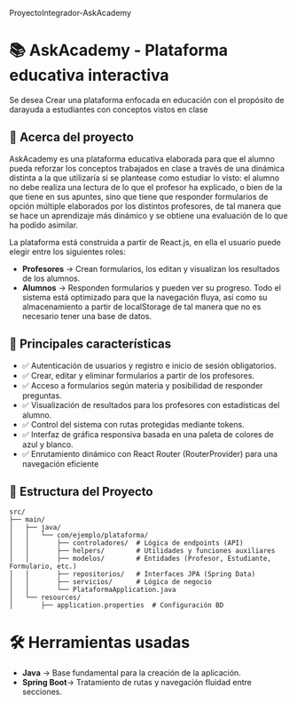 ProyectoIntegrador-AskAcademy
# 📚 AskAcademy - Plataforma educativa interactiva
Se desea Crear una plataforma enfocada en educación con el propósito de darayuda a estudiantes con conceptos vistos en clase

## 🚀 Acerca del proyecto
AskAcademy es una plataforma educativa elaborada para que el alumno pueda reforzar los conceptos trabajados en clase a través de una dinámica distinta a la que utilizaría si se plantease como estudiar lo visto: el alumno no debe realiza una lectura de lo que el profesor ha explicado, o bien de la que tiene en sus apuntes, sino que tiene que responder formularios de opción múltiple elaborados por los distintos profesores, de tal manera que se hace un aprendizaje más dinámico y se obtiene una evaluación de lo que ha podido asimilar.

La plataforma está construida a partir de React.js, en ella el usuario puede elegir entre los siguientes roles:
- **Profesores** → Crean formularios, los editan y visualizan los resultados de los alumnos.
- **Alumnos** → Responden formularios y pueden ver su progreso.
Todo el sistema está optimizado para que la navegación fluya, así como su almacenamiento a partir de localStorage de tal manera que no es necesario tener una base de datos.

## 🎯 Principales características
- ✅ Autenticación de usuarios y registro e inicio de sesión obligatorios.
- ✅ Crear, editar y eliminar formularios a partir de los profesores.
- ✅ Acceso a formularios según materia y posibilidad de responder preguntas.
- ✅ Visualización de resultados para los profesores con estadísticas del alumno.
- ✅ Control del sistema con rutas protegidas mediante tokens.
- ✅ Interfaz de gráfica responsiva basada en una paleta de colores de azul y blanco.
- ✅ Enrutamiento dinámico con React Router (RouterProvider) para una navegación eficiente

## 📂 Estructura del Proyecto 
```
src/
├── main/
│   ├── java/
│   │   └── com/ejemplo/plataforma/
│   │       ├── controladores/  # Lógica de endpoints (API)
│   │       ├── helpers/        # Utilidades y funciones auxiliares
│   │       ├── modelos/        # Entidades (Profesor, Estudiante, Formulario, etc.)
│   │       ├── repositorios/   # Interfaces JPA (Spring Data)
│   │       ├── servicios/      # Lógica de negocio
│   │       └── PlataformaApplication.java
│   └── resources/
│       ├── application.properties  # Configuración BD
```

# 🛠️ Herramientas usadas
- **Java** → Base fundamental para la creación de la aplicación.
- **Spring Boot**→ Tratamiento de rutas y navegación fluidad entre secciones.
